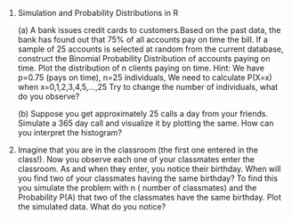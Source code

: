 1. Simulation and Probability Distributions in R
   
   (a) A bank issues credit cards to customers.Based on the past data, the bank has found out that 75% of all accounts pay on time the bill.
   If a sample of 25 accounts is selected at random from the current database, construct the Binomial Probability Distribution of accounts paying on time. Plot the distribution of n clients paying on time.
   Hint: We have p=0.75 (pays on time), n=25 individuals, We need to calculate P(X=x) when x=0,1,2,3,4,5,…,25
   Try to change the number of individuals, what do you observe?

   (b) Suppose you get approximately 25 calls a day from your friends. Simulate a 365 day call and visualize it by plotting the same. How can you interpret the histogram?

2. Imagine that you are in the classroom (the first one entered in the class!). Now you observe each one of your classmates enter the classroom. As and when they enter, you notice their birthday.
   When will you find two of your classmates having the same birthday? To find this you simulate the problem with n ( number of classmates) and the Probability P(A) that two of the classmates have the same birthday.
   Plot the simulated data. What do you notice?

